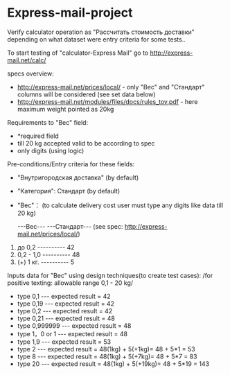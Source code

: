 # Express-mail-project
Verify calculator operation as "Рассчитать стоимость доставки" depending on what dataset were entry criteria for some tests.. 

To start testing of "calculator-Express Mail" go to http://express-mail.net/calc/ 

specs overview:
- http://express-mail.net/prices/local/  - only "Вес" and "Стандарт" columns will be considered (see set data below)
- http://express-mail.net/modules/files/docs/rules_tov.pdf  - here maximum weight pointed as 20kg

Requirements to "Вес" field:
- *required field
- till 20 kg accepted valid to be according to spec 
- only digits (using logic)

Pre-conditions/Entry сriteria for these fields:

- "Внутригородская доставка" (by default) 
- "Категория": Стандарт (by default)
- "Вес"： <no data> (to calculate delivery cost user must type any digits like data till 20 kg)


  ---Вес---   ---Стандарт---     (see spec: http://express-mail.net/prices/local/)
1. до 0,2      ---------- 42 
2. 0,2 - 1,0   ---------- 48
3. (+) 1 кг.   ---------- 5

Inputs data for "Вес" using design techniques(to create test cases):
/for positive texting: allowable range 0,1 - 20 kg/
- type 0,1      --- expected result = 42
- type 0,19     --- expected result = 42
- type 0,2      --- expected result = 42
- type 0,21     --- expected result = 48
- type 0,999999 --- expected result = 48
- type 1，0 or 1 --- expected result = 48
- type 1,9      --- expected result = 53
- type 2        --- expected result = 48(1kg) + 5(+1kg)= 48 + 5*1 = 53
- type 8        --- expected result = 48(1kg) + 5(+7kg)= 48 + 5*7 = 83
- type 20       --- expected result = 48(1kg) + 5(+19kg)= 48 + 5*19 = 143
